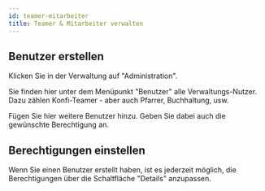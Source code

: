 ```yaml
---
id: teamer-mitarbeiter
title: Teamer & Mitarbeiter verwalten
---
```


## Benutzer erstellen

Klicken Sie in der Verwaltung auf "Administration".

Sie finden hier unter dem Menüpunkt "Benutzer" alle Verwaltungs-Nutzer. Dazu zählen Konfi-Teamer - aber auch Pfarrer, Buchhaltung, usw.

Fügen Sie hier weitere Benutzer hinzu. Geben Sie dabei auch die gewünschte Berechtigung an.

## Berechtigungen einstellen

Wenn Sie einen Benutzer erstellt haben, ist es jederzeit möglich, die Berechtigungen über die Schaltfläche "Details" anzupassen.